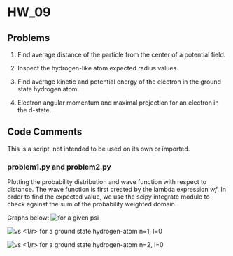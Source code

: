 # HW_09

## Problems

1. Find average distance of the particle from the center of a potential field.

2. Inspect the hydrogen-like atom expected radius values.

3. Find average kinetic and potential energy of the electron in the ground state hydrogen atom.

4. Electron angular momentum and maximal projection for an electron in the d-state.

## Code Comments
This is a script, not intended to be used on its own or imported.
### problem1.py and problem2.py
Plotting the probability distribution and wave function with respect to distance. The wave function is first created by the lambda expression _wf_. In order to find the expected value, we use the scipy integrate module to check against the sum of the probability weighted domain.

Graphs below:
![<r> for a given psi][expec1]

![<r> vs <1/r> for a ground state hydrogen-atom n=1, l=0][expec2]

![<r> vs <1/r> for a ground state hydrogen-atom n=2, l=0][expec3]


[expec1]: https://github.com/fusionby2030/Uni_Work_SS20/tree/master/EP4/HW_09/files/problem1.png


[expec2]: https://github.com/fusionby2030/Uni_Work_SS20/tree/master/EP4/HW_09/files/problem2.png


[expec3]: https://github.com/fusionby2030/Uni_Work_SS20/tree/master/EP4/HW_09/files/problem21.png
